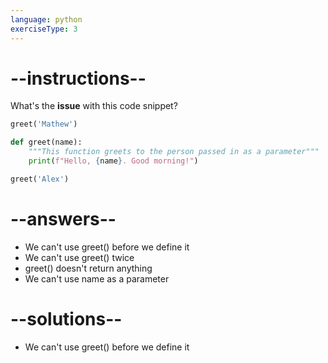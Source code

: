 ```yaml
---
language: python
exerciseType: 3
---
```


# --instructions--

What's the __issue__ with this code snippet?
```python
greet('Mathew')

def greet(name):
    """This function greets to the person passed in as a parameter"""
    print(f"Hello, {name}. Good morning!")

greet('Alex')
```

# --answers--

- We can't use greet() before we define it
- We can't use greet() twice
- greet() doesn't return anything
- We can't use name as a parameter

# --solutions--

- We can't use greet() before we define it

